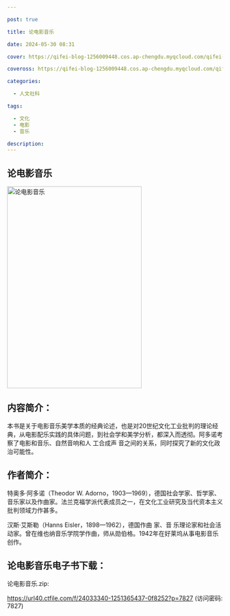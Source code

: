 ```yaml
---

post: true

title: 论电影音乐

date: 2024-05-30 08:31

cover: https://qifei-blog-1256009448.cos.ap-chengdu.myqcloud.com/qifei-blog/64db091e1ddac507cced3823.jpg

coveross: https://qifei-blog-1256009448.cos.ap-chengdu.myqcloud.com/qifei-blog/64db091e1ddac507cced3823.jpg

categories:

  - 人文社科

tags:

  - 文化
  - 电影
  - 音乐

description:
---
```


## 论电影音乐

<img alt="论电影音乐" class="aligncenter loaded" data-was-processed="true" decoding="async" fetchpriority="high" height="471" src="https://qifei-blog-1256009448.cos.ap-chengdu.myqcloud.com/qifei-blog/64db091e1ddac507cced3823.jpg" style="cursor: zoom-in;" width="314"/>

## 内容简介：

本书是关于电影音乐美学本质的经典论述，也是对20世纪文化工业批判的理论经典，从电影配乐实践的具体问题，到社会学和美学分析，都深入而透彻。阿多诺考察了电影和音乐、自然音响和人 工合成声 音之间的关系，同时探究了新的文化政治可能性。

## 作者简介：

特奥多·阿多诺（Theodor W. Adorno，1903—1969），德国社会学家、哲学家、音乐家以及作曲家。法兰克福学派代表成员之一，在文化工业研究及当代资本主义批判领域力作甚多。

汉斯·艾斯勒（Hanns Eisler，1898—1962），德国作曲 家、音 乐理论家和社会活动家。曾在维也纳音乐学院学作曲，师从勋伯格。1942年在好莱坞从事电影音乐创作。

## 论电影音乐电子书下载：

论电影音乐.zip: 

https://url40.ctfile.com/f/24033340-1251365437-0f8252?p=7827 (访问密码: 7827)
